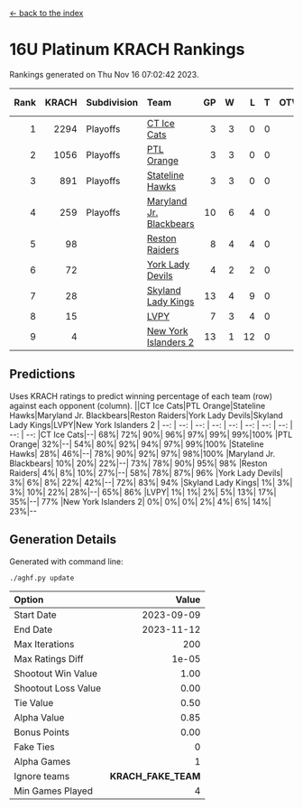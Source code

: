 [<- back to the index](readme.md)
# 16U Platinum KRACH Rankings
Rankings generated on Thu Nov 16 07:02:42 2023.

Rank|KRACH|Subdivision|Team|GP|W|L|T|OTW|OTL|SoS|Exp Wins|Win Diff
---:|---:|:---|:---|---:|---:|---:|---:|---:|---:|---:|---:|---:
1|2294|Playoffs|[CT Ice Cats](https://gamesheetstats.com/seasons/3663/teams/140846/schedule)|3|3|0|0|0|0|94|3.8|-0.0
2|1056|Playoffs|[PTL Orange](https://gamesheetstats.com/seasons/3663/teams/140842/schedule)|3|3|0|0|0|0|42|3.9|0.0
3|891|Playoffs|[Stateline Hawks](https://gamesheetstats.com/seasons/3663/teams/140840/schedule)|3|3|0|0|0|0|36|3.9|0.0
4|259|Playoffs|[Maryland Jr. Blackbears](https://gamesheetstats.com/seasons/3663/teams/140848/schedule)|10|6|4|0|0|1|655|6.8|-0.0
5|98||[Reston Raiders](https://gamesheetstats.com/seasons/3663/teams/140850/schedule)|8|4|4|0|1|0|494|4.9|0.0
6|72||[York Lady Devils](https://gamesheetstats.com/seasons/3663/teams/140845/schedule)|4|2|2|0|0|1|95|2.9|0.0
7|28||[Skyland Lady Kings](https://gamesheetstats.com/seasons/3663/teams/140849/schedule)|13|4|9|0|1|0|343|4.9|0.0
8|15||[LVPY](https://gamesheetstats.com/seasons/3663/teams/140844/schedule)|7|3|4|0|0|0|81|3.9|0.0
9|4||[New York Islanders 2](https://gamesheetstats.com/seasons/3663/teams/140851/schedule)|13|1|12|0|0|1|261|1.9|0.0

## Predictions
Uses KRACH ratings to predict winning percentage of each team (row) against each opponent (column).
||CT Ice Cats|PTL Orange|Stateline Hawks|Maryland Jr. Blackbears|Reston Raiders|York Lady Devils|Skyland Lady Kings|LVPY|New York Islanders 2
| --: | --: | --: | --: | --: | --: | --: | --: | --: | --: 
|CT Ice Cats|--| 68%| 72%| 90%| 96%| 97%| 99%| 99%|100%
|PTL Orange| 32%|--| 54%| 80%| 92%| 94%| 97%| 99%|100%
|Stateline Hawks| 28%| 46%|--| 78%| 90%| 92%| 97%| 98%|100%
|Maryland Jr. Blackbears| 10%| 20%| 22%|--| 73%| 78%| 90%| 95%| 98%
|Reston Raiders|  4%|  8%| 10%| 27%|--| 58%| 78%| 87%| 96%
|York Lady Devils|  3%|  6%|  8%| 22%| 42%|--| 72%| 83%| 94%
|Skyland Lady Kings|  1%|  3%|  3%| 10%| 22%| 28%|--| 65%| 86%
|LVPY|  1%|  1%|  2%|  5%| 13%| 17%| 35%|--| 77%
|New York Islanders 2|  0%|  0%|  0%|  2%|  4%|  6%| 14%| 23%|--

## Generation Details

Generated with command line:
```
./aghf.py update
```

| Option | Value |
| :----- | ----: |
| Start Date | 2023-09-09 |
| End Date | 2023-11-12 |
| Max Iterations | 200 |
| Max Ratings Diff | 1e-05 |
| Shootout Win Value | 1.00 |
| Shootout Loss Value | 0.00 |
| Tie Value | 0.50 |
| Alpha Value | 0.85 |
| Bonus Points | 0.00 |
| Fake Ties | 0 |
| Alpha Games | 1 |
| Ignore teams | __KRACH_FAKE_TEAM__ |
| Min Games Played | 4 |

